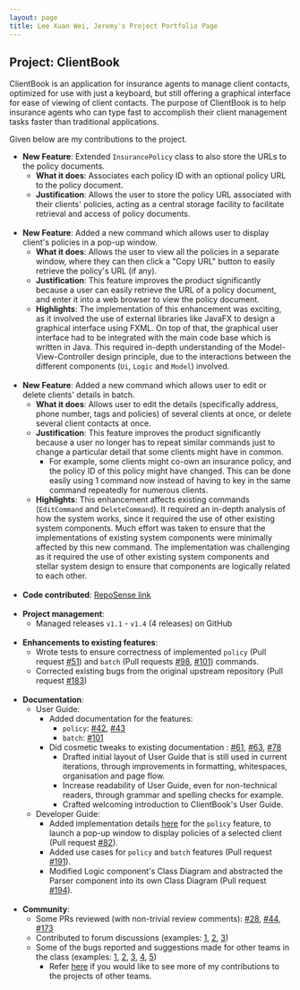 ```yaml
---
layout: page
title: Lee Xuan Wei, Jeremy's Project Portfolio Page
---
```


## Project: ClientBook

ClientBook is an application for insurance agents to manage client contacts, optimized for use with just a keyboard,
but still offering a graphical interface for ease of viewing of client contacts. The purpose of ClientBook is to help
insurance agents who can type fast to accomplish their client management tasks faster than traditional applications.

Given below are my contributions to the project.

* **New Feature**: Extended `InsurancePolicy` class to also store the URLs to the policy documents.
    * **What it does**: Associates each policy ID with an optional policy URL to the policy document.
    * **Justification**: Allows the user to store the policy URL associated with their clients' policies, acting as a central storage facility to facilitate retrieval and access of policy documents.
<br><br>
* **New Feature**: Added a new command which allows user to display client's policies in a pop-up window.
    * **What it does**: Allows the user to view all the policies in a separate window, where they can then click a "Copy URL" button to easily retrieve the policy's URL (if any). 
    * **Justification**: This feature improves the product significantly because a user can easily retrieve the URL of a policy document, and enter it into a web browser to view the policy document.
    * **Highlights**: The implementation of this enhancement was exciting, as it involved the use of external libraries like JavaFX to design a graphical interface using FXML. 
      On top of that, the graphical user interface had to be integrated with the main code base which is written in Java. 
      This required in-depth understanding of the Model-View-Controller design principle, due to the interactions between the different components (`Ui`, `Logic` and `Model`) involved.
<br><br>
* **New Feature**: Added a new command which allows user to edit or delete clients' details in batch.
    * **What it does**: Allows user to edit the details (specifically address, phone number, tags and policies) of several clients at once, or delete several client contacts at once.
    * **Justification**: This feature improves the product significantly because a user no longer has to repeat similar commands just to change a particular detail that some clients might have in common. 
      * For example, some clients might co-own an insurance policy, and the policy ID of this policy might have changed. 
      This can be done easily using 1 command now instead of having to key in the same command repeatedly for numerous clients.
    * **Highlights**: This enhancement affects existing commands (`EditCommand` and `DeleteCommand`). 
      It required an in-depth analysis of how the system works, since it required the use of other existing system components. 
      Much effort was taken to ensure that the implementations of existing system components were minimally affected by this new command.
      The implementation was challenging as it required the use of other existing system components and stellar system design to ensure that components are logically related to each other.
<br><br>
* **Code contributed**: [RepoSense link](https://nus-cs2103-ay2021s2.github.io/tp-dashboard/?search=&sort=groupTitle&sortWithin=title&timeframe=commit&mergegroup=&groupSelect=groupByRepos&breakdown=true&checkedFileTypes=docs~functional-code~test-code~other&since=&tabOpen=true&tabType=authorship&tabAuthor=jlxw48&tabRepo=AY2021S2-CS2103T-W15-2%2Ftp%5Bmaster%5D&authorshipIsMergeGroup=false&authorshipFileTypes=docs~functional-code~test-code&authorshipIsBinaryFileTypeChecked=false)
<br><br>
* **Project management**:
    * Managed releases `v1.1` - `v1.4` (4 releases) on GitHub
<br><br>
* **Enhancements to existing features**:
    * Wrote tests to ensure correctness of implemented `policy` (Pull request [\#51](https://github.com/AY2021S2-CS2103T-W15-2/tp/pull/51))
      and `batch` (Pull requests [\#98](https://github.com/AY2021S2-CS2103T-W15-2/tp/pull/98), 
      [\#101](https://github.com/AY2021S2-CS2103T-W15-2/tp/pull/101)) commands.
    * Corrected existing bugs from the original upstream repository (Pull request [\#183](https://github.com/AY2021S2-CS2103T-W15-2/tp/pull/183))
<br><br>
* **Documentation**:
    * User Guide:
        * Added documentation for the features:
          * `policy`: [\#42](https://github.com/AY2021S2-CS2103T-W15-2/tp/pull/42), [\#43](https://github.com/AY2021S2-CS2103T-W15-2/tp/pull/43)
          * `batch`: [\#101](https://github.com/AY2021S2-CS2103T-W15-2/tp/pull/101)
        * Did cosmetic tweaks to existing documentation : 
              [\#61](https://github.com/AY2021S2-CS2103T-W15-2/tp/pull/61),
              [\#63](https://github.com/AY2021S2-CS2103T-W15-2/tp/pull/63), 
              [\#78](https://github.com/AY2021S2-CS2103T-W15-2/tp/pull/78)
            * Drafted initial layout of User Guide that is still used in current iterations, through improvements in formatting, whitespaces, organisation and page flow.
            * Increase readability of User Guide, even for non-technical readers, through grammar and spelling checks for example.
            * Crafted welcoming introduction to ClientBook's User Guide. 
    * Developer Guide:
        * Added implementation details [here](https://ay2021s2-cs2103t-w15-2.github.io/tp/DeveloperGuide.html#feature-to-display-the-insurance-policies-associated-with-a-selected-client) 
          for the `policy` feature, to launch a pop-up window to display policies of a selected client (Pull request [\#82](https://github.com/AY2021S2-CS2103T-W15-2/tp/pull/82)).
        * Added use cases for `policy` and `batch` features (Pull request [\#191](https://github.com/AY2021S2-CS2103T-W15-2/tp/pull/191)).
        * Modified Logic component's Class Diagram and abstracted the Parser component into its own Class Diagram (Pull request [\#194](https://github.com/AY2021S2-CS2103T-W15-2/tp/pull/194)).
<br><br>
* **Community**:
    * Some PRs reviewed (with non-trivial review comments): 
      [\#28](https://github.com/AY2021S2-CS2103T-W15-2/tp/pull/28), 
      [\#44](https://github.com/AY2021S2-CS2103T-W15-2/tp/pull/44), 
      [\#173](https://github.com/AY2021S2-CS2103T-W15-2/tp/pull/173)
    * Contributed to forum discussions (examples: [1](https://github.com/nus-cs2103-AY2021S2/forum/issues/106#issuecomment-774494112), 
      [2](https://github.com/nus-cs2103-AY2021S2/forum/issues/147#issuecomment-779943553), 
      [3](https://github.com/nus-cs2103-AY2021S2/forum/issues/137#issuecomment-779951075))
    * Some of the bugs reported and suggestions made for other teams in the class (examples: [1](https://github.com/AY2021S2-CS2103-T14-1/tp/issues/269), 
      [2](https://github.com/AY2021S2-CS2103-T14-1/tp/issues/260), 
      [3](https://github.com/AY2021S2-CS2103-T14-1/tp/issues/261),
      [4](https://github.com/AY2021S2-CS2103-T14-1/tp/issues/256),
      [5](https://github.com/AY2021S2-CS2103-T14-1/tp/issues/253))
      * Refer [here](https://github.com/jlxw48/ped/issues) if you would like to see more of my contributions to the projects of other teams.
